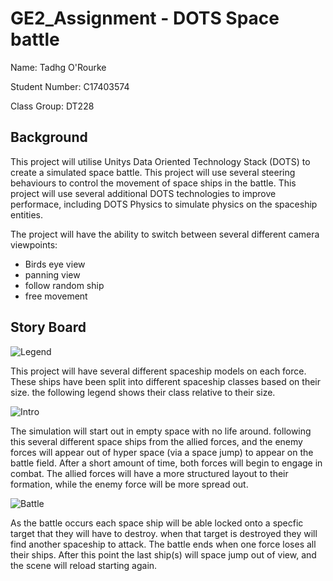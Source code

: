 # GE2_Assignment - DOTS Space battle 

Name: Tadhg O'Rourke

Student Number: C17403574

Class Group: DT228

## Background

This project will utilise Unitys Data Oriented Technology Stack (DOTS) to create a simulated space battle. This project will use several steering behaviours to control the movement of space ships in the battle. This project will use several additional DOTS technologies to improve performace, including DOTS Physics to simulate physics on the spaceship entities.

The project will have the ability to switch between several different camera viewpoints:
* Birds eye view
* panning view
* follow random ship
* free movement

## Story Board
 
![Legend](https://i.imgur.com/PSn9xuc.png)

This project will have several different spaceship models on each force. These ships have been split into different spaceship classes based on their size. the following legend shows their class relative to their size.

![Intro](https://i.imgur.com/HGqEm1a.png)

The simulation will start out in empty space with no life around. following this several different space ships from the allied forces, and the enemy forces will appear out of hyper space (via a space jump) to appear on the battle field. After a short amount of time, both forces will begin to engage in combat. The allied forces will have a more structured layout to their formation, while the enemy force will be more spread out. 

![Battle](https://i.imgur.com/jMOcmJv.png)

As the battle occurs each space ship will be able locked onto a specfic target that they will have to destroy. when that target is destroyed they will find another spaceship to attack. The battle ends when one force loses all their ships. After this point the last ship(s) will space jump out of view, and the scene will reload starting again.
